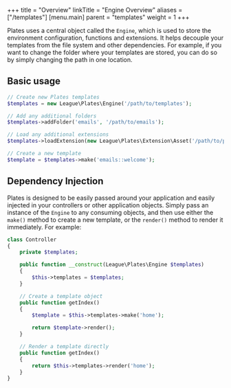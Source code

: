 +++
title = "Overview"
linkTitle = "Engine Overview"
aliases = ["/templates"]
[menu.main]
parent = "templates"
weight = 1
+++

Plates uses a central object called the `Engine`, which is used to store the environment configuration, functions and extensions. It helps decouple your templates from the file system and other dependencies. For example, if you want to change the folder where your templates are stored, you can do so by simply changing the path in one location.

## Basic usage

~~~ php
// Create new Plates templates
$templates = new League\Plates\Engine('/path/to/templates');

// Add any additional folders
$templates->addFolder('emails', '/path/to/emails');

// Load any additional extensions
$templates->loadExtension(new League\Plates\Extension\Asset('/path/to/public'));

// Create a new template
$template = $templates->make('emails::welcome');
~~~

## Dependency Injection

Plates is designed to be easily passed around your application and easily injected in your controllers or other application objects. Simply pass an instance of the `Engine` to any consuming objects, and then use either the `make()` method to create a new template, or the `render()` method to render it immediately. For example:

~~~ php
class Controller
{
    private $templates;

    public function __construct(League\Plates\Engine $templates)
    {
        $this->templates = $templates;
    }

    // Create a template object
    public function getIndex()
    {
        $template = $this->templates->make('home');

        return $template->render();
    }

    // Render a template directly
    public function getIndex()
    {
        return $this->templates->render('home');
    }
}
~~~
